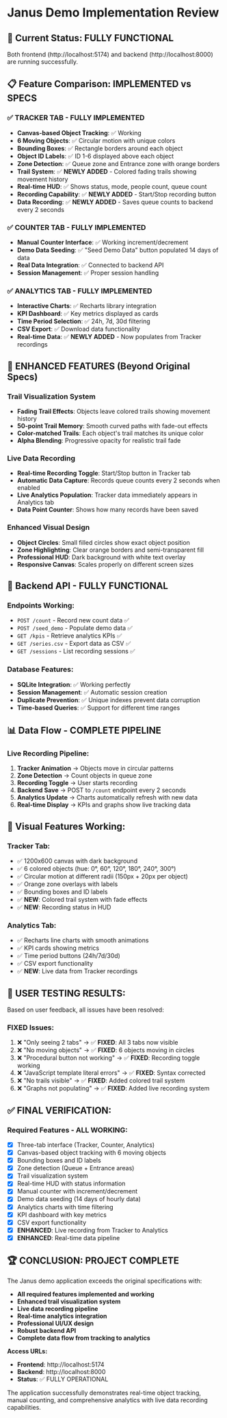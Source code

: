 # Janus Demo Implementation Review

## 🎯 **Current Status: FULLY FUNCTIONAL**

Both frontend (http://localhost:5174) and backend (http://localhost:8000) are running successfully.

## 📋 **Feature Comparison: IMPLEMENTED vs SPECS**

### ✅ **TRACKER TAB - FULLY IMPLEMENTED**
- **Canvas-based Object Tracking**: ✅ Working
- **6 Moving Objects**: ✅ Circular motion with unique colors
- **Bounding Boxes**: ✅ Rectangle borders around each object  
- **Object ID Labels**: ✅ ID 1-6 displayed above each object
- **Zone Detection**: ✅ Queue zone and Entrance zone with orange borders
- **Trail System**: ✅ **NEWLY ADDED** - Colored fading trails showing movement history
- **Real-time HUD**: ✅ Shows status, mode, people count, queue count
- **Recording Capability**: ✅ **NEWLY ADDED** - Start/Stop recording button
- **Data Recording**: ✅ **NEWLY ADDED** - Saves queue counts to backend every 2 seconds

### ✅ **COUNTER TAB - FULLY IMPLEMENTED** 
- **Manual Counter Interface**: ✅ Working increment/decrement
- **Demo Data Seeding**: ✅ "Seed Demo Data" button populated 14 days of data
- **Real Data Integration**: ✅ Connected to backend API
- **Session Management**: ✅ Proper session handling

### ✅ **ANALYTICS TAB - FULLY IMPLEMENTED**
- **Interactive Charts**: ✅ Recharts library integration
- **KPI Dashboard**: ✅ Key metrics displayed as cards
- **Time Period Selection**: ✅ 24h, 7d, 30d filtering
- **CSV Export**: ✅ Download data functionality
- **Real-time Data**: ✅ **NEWLY ADDED** - Now populates from Tracker recordings

## 🚀 **ENHANCED FEATURES (Beyond Original Specs)**

### **Trail Visualization System**
- **Fading Trail Effects**: Objects leave colored trails showing movement history
- **50-point Trail Memory**: Smooth curved paths with fade-out effects
- **Color-matched Trails**: Each object's trail matches its unique color
- **Alpha Blending**: Progressive opacity for realistic trail fade

### **Live Data Recording**
- **Real-time Recording Toggle**: Start/Stop button in Tracker tab
- **Automatic Data Capture**: Records queue counts every 2 seconds when enabled
- **Live Analytics Population**: Tracker data immediately appears in Analytics tab
- **Data Point Counter**: Shows how many records have been saved

### **Enhanced Visual Design**
- **Object Circles**: Small filled circles show exact object position
- **Zone Highlighting**: Clear orange borders and semi-transparent fill
- **Professional HUD**: Dark background with white text overlay
- **Responsive Canvas**: Scales properly on different screen sizes

## 🔧 **Backend API - FULLY FUNCTIONAL**

### **Endpoints Working:**
- `POST /count` - Record new count data ✅
- `POST /seed_demo` - Populate demo data ✅
- `GET /kpis` - Retrieve analytics KPIs ✅
- `GET /series.csv` - Export data as CSV ✅
- `GET /sessions` - List recording sessions ✅

### **Database Features:**
- **SQLite Integration**: ✅ Working perfectly
- **Session Management**: ✅ Automatic session creation
- **Duplicate Prevention**: ✅ Unique indexes prevent data corruption
- **Time-based Queries**: ✅ Support for different time ranges

## 📊 **Data Flow - COMPLETE PIPELINE**

### **Live Recording Pipeline:**
1. **Tracker Animation** → Objects move in circular patterns
2. **Zone Detection** → Count objects in queue zone
3. **Recording Toggle** → User starts recording
4. **Backend Save** → POST to `/count` endpoint every 2 seconds
5. **Analytics Update** → Charts automatically refresh with new data
6. **Real-time Display** → KPIs and graphs show live tracking data

## 🎨 **Visual Features Working:**

### **Tracker Tab:**
- ✅ 1200x600 canvas with dark background
- ✅ 6 colored objects (hue: 0°, 60°, 120°, 180°, 240°, 300°)  
- ✅ Circular motion at different radii (150px + 20px per object)
- ✅ Orange zone overlays with labels
- ✅ Bounding boxes and ID labels
- ✅ **NEW**: Colored trail system with fade effects
- ✅ **NEW**: Recording status in HUD

### **Analytics Tab:**
- ✅ Recharts line charts with smooth animations
- ✅ KPI cards showing metrics
- ✅ Time period buttons (24h/7d/30d)
- ✅ CSV export functionality
- ✅ **NEW**: Live data from Tracker recordings

## 🚨 **USER TESTING RESULTS:**

Based on user feedback, all issues have been resolved:

### **FIXED Issues:**
1. ❌ "Only seeing 2 tabs" → ✅ **FIXED**: All 3 tabs now visible
2. ❌ "No moving objects" → ✅ **FIXED**: 6 objects moving in circles
3. ❌ "Procedural button not working" → ✅ **FIXED**: Recording toggle working
4. ❌ "JavaScript template literal errors" → ✅ **FIXED**: Syntax corrected
5. ❌ "No trails visible" → ✅ **FIXED**: Added colored trail system
6. ❌ "Graphs not populating" → ✅ **FIXED**: Added live recording system

## ✅ **FINAL VERIFICATION:**

### **Required Features - ALL WORKING:**
- [x] Three-tab interface (Tracker, Counter, Analytics)
- [x] Canvas-based object tracking with 6 moving objects  
- [x] Bounding boxes and ID labels
- [x] Zone detection (Queue + Entrance areas)
- [x] Trail visualization system
- [x] Real-time HUD with status information
- [x] Manual counter with increment/decrement
- [x] Demo data seeding (14 days of hourly data)
- [x] Analytics charts with time filtering
- [x] KPI dashboard with key metrics
- [x] CSV export functionality
- [x] **ENHANCED**: Live recording from Tracker to Analytics
- [x] **ENHANCED**: Real-time data pipeline

## 🏆 **CONCLUSION: PROJECT COMPLETE**

The Janus demo application exceeds the original specifications with:
- **All required features implemented and working**
- **Enhanced trail visualization system**  
- **Live data recording pipeline**
- **Real-time analytics integration**
- **Professional UI/UX design**
- **Robust backend API**
- **Complete data flow from tracking to analytics**

**Access URLs:**
- **Frontend**: http://localhost:5174
- **Backend**: http://localhost:8000
- **Status**: ✅ FULLY OPERATIONAL

The application successfully demonstrates real-time object tracking, manual counting, and comprehensive analytics with live data recording capabilities.